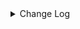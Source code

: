 <details><summary> Change Log </summary>

| Change | Commit | Version |
| --- | --- | --- |
|[Improve] restruct connector common options (#8634)|https://github.com/apache/seatunnel/commit/f3499a6eeb| dev |
|[Improve][CI]skip ui module, improve module dependent (#8225)|https://github.com/apache/seatunnel/commit/81de0a69cc|2.3.9|
|[Feature][Connector-V2] Support write cdc changelog event into hudi sink (#7845)|https://github.com/apache/seatunnel/commit/934434cc75|2.3.9|
|[Feature][Restapi] Allow metrics information to be associated to logical plan nodes (#7786)|https://github.com/apache/seatunnel/commit/6b7c53d03c|2.3.9|
|[Feature][Connector-V2] Optimize hudi sink (#7662)|https://github.com/apache/seatunnel/commit/0d12520f91|2.3.8|
|[Improve][Connector] Add multi-table sink option check (#7360)|https://github.com/apache/seatunnel/commit/2489f6446b|2.3.7|
|[Feature][Core] Support using upstream table placeholders in sink options and auto replacement (#7131)|https://github.com/apache/seatunnel/commit/c4ca74122c|2.3.6|
|Bump org.xerial.snappy:snappy-java (#7144)|https://github.com/apache/seatunnel/commit/aa26471fb7|2.3.6|
|[Feature][Connector-V2] [Hudi]Add hudi sink connector (#4405)|https://github.com/apache/seatunnel/commit/dc271dcfb4|2.3.6|
|[Fix][Connector-V2] Fix connector support SPI but without no args constructor (#6551)|https://github.com/apache/seatunnel/commit/5f3c9c36a5|2.3.5|
|[Improve][Common] Adapt `FILE_OPERATION_FAILED` to `CommonError` (#5928)|https://github.com/apache/seatunnel/commit/b3dc0bbc21|2.3.4|
|[Improve][Common] Introduce new error define rule (#5793)|https://github.com/apache/seatunnel/commit/9d1b2582b2|2.3.4|
|[Hotfix][Zeta] Fix conflict dependency of hadoop-hdfs (#4509)|https://github.com/apache/seatunnel/commit/66923fbdbd|2.3.2|
|[Improve][build] Give the maven module a human readable name (#4114)|https://github.com/apache/seatunnel/commit/d7cd601051|2.3.1|
|[Improve][Project] Code format with spotless plugin. (#4101)|https://github.com/apache/seatunnel/commit/a2ab166561|2.3.1|
|[Feature][Connector] add get source method to all source connector (#3846)|https://github.com/apache/seatunnel/commit/417178fb84|2.3.1|
|[Feature][API &amp; Connector &amp; Doc] add parallelism and column projection interface (#3829)|https://github.com/apache/seatunnel/commit/b9164b8ba1|2.3.1|
|[Feature][Connector V2] expose configurable options in Hudi (#3383)|https://github.com/apache/seatunnel/commit/fd4cec3a95|2.3.0|
|fix hudi connector v2 compile error. (#3728)|https://github.com/apache/seatunnel/commit/4fba0aa024|2.3.0|
|[Improve][Connector-V2][Hudi] Unified exception for hudi source connector (#3581)|https://github.com/apache/seatunnel/commit/b2fda11ddc|2.3.0|
|[bug][Connector-V2][Hudi] HashCode may be negative (#3184)|https://github.com/apache/seatunnel/commit/8beffbb603|2.3.0|
|[DEV][Api] Replace SeaTunnelContext with JobContext and remove singleton pattern (#2706)|https://github.com/apache/seatunnel/commit/cbf82f755c|2.2.0-beta|
|[#2606]Dependency management split (#2630)|https://github.com/apache/seatunnel/commit/fc047be69b|2.2.0-beta|
|[improve][UT] Upgrade junit to 5.+ (#2305)|https://github.com/apache/seatunnel/commit/362319ff3e|2.2.0-beta|
|StateT of SeaTunnelSource should extend `Serializable` (#2214)|https://github.com/apache/seatunnel/commit/8c426ef850|2.2.0-beta|
|[Connector-V2] Add Hive sink connector v2 (#2158)|https://github.com/apache/seatunnel/commit/23ad4ee735|2.2.0-beta|
|[Connector-V2]Add Hudi Source (#2147)|https://github.com/apache/seatunnel/commit/eaedc0a3c7|2.2.0-beta|

</details>
